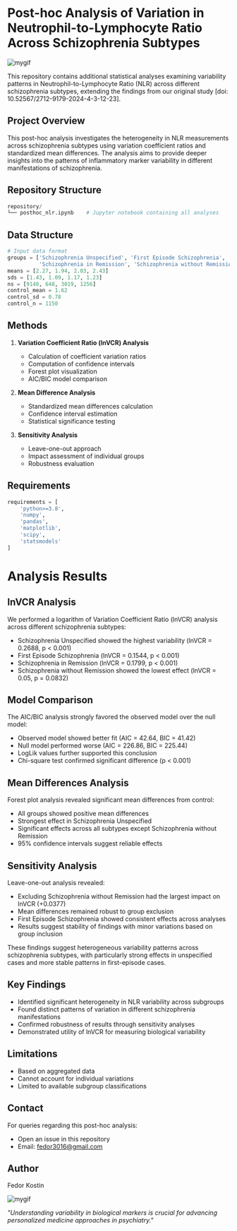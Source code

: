 # Post-hoc Analysis of Variation in Neutrophil-to-Lymphocyte Ratio Across Schizophrenia Subtypes
![mygif](https://s12.gifyu.com/images/SDs0v.gif)

This repository contains additional statistical analyses examining variability patterns in Neutrophil-to-Lymphocyte Ratio (NLR) across different schizophrenia subtypes, extending the findings from our original study [doi: 10.52567/2712-9179-2024-4-3-12-23].

## Project Overview
This post-hoc analysis investigates the heterogeneity in NLR measurements across schizophrenia subtypes using variation coefficient ratios and standardized mean differences. The analysis aims to provide deeper insights into the patterns of inflammatory marker variability in different manifestations of schizophrenia.

## Repository Structure
```python
repository/
└── posthoc_nlr.ipynb    # Jupyter notebook containing all analyses
```

## Data Structure
```python
# Input data format
groups = ['Schizophrenia Unspecified', 'First Episode Schizophrenia',
          'Schizophrenia in Remission', 'Schizophrenia without Remission']
means = [2.27, 1.94, 2.03, 2.43]
sds = [1.43, 1.09, 1.17, 1.23]
ns = [9148, 648, 3019, 1256]
control_mean = 1.62
control_sd = 0.78
control_n = 1150
```

## Methods
1. **Variation Coefficient Ratio (lnVCR) Analysis**
   - Calculation of coefficient variation ratios
   - Computation of confidence intervals
   - Forest plot visualization
   - AIC/BIC model comparison

2. **Mean Difference Analysis**
   - Standardized mean differences calculation
   - Confidence interval estimation
   - Statistical significance testing

3. **Sensitivity Analysis**
   - Leave-one-out approach
   - Impact assessment of individual groups
   - Robustness evaluation

## Requirements
```python
requirements = [
    'python>=3.8',
    'numpy',
    'pandas',
    'matplotlib',
    'scipy',
    'statsmodels'
]
```


# Analysis Results

## lnVCR Analysis
We performed a logarithm of Variation Coefficient Ratio (lnVCR) analysis across different schizophrenia subtypes:
- Schizophrenia Unspecified showed the highest variability (lnVCR = 0.2688, p < 0.001)
- First Episode Schizophrenia (lnVCR = 0.1544, p < 0.001)
- Schizophrenia in Remission (lnVCR = 0.1799, p < 0.001)
- Schizophrenia without Remission showed the lowest effect (lnVCR = 0.05, p = 0.0832)

## Model Comparison
The AIC/BIC analysis strongly favored the observed model over the null model:
- Observed model showed better fit (AIC = 42.64, BIC = 41.42)
- Null model performed worse (AIC = 226.86, BIC = 225.44)
- LogLik values further supported this conclusion
- Chi-square test confirmed significant difference (p < 0.001)

## Mean Differences Analysis
Forest plot analysis revealed significant mean differences from control:
- All groups showed positive mean differences
- Strongest effect in Schizophrenia Unspecified
- Significant effects across all subtypes except Schizophrenia without Remission
- 95% confidence intervals suggest reliable effects

## Sensitivity Analysis
Leave-one-out analysis revealed:
- Excluding Schizophrenia without Remission had the largest impact on lnVCR (+0.0377)
- Mean differences remained robust to group exclusion
- First Episode Schizophrenia showed consistent effects across analyses
- Results suggest stability of findings with minor variations based on group inclusion

These findings suggest heterogeneous variability patterns across schizophrenia subtypes, with particularly strong effects in unspecified cases and more stable patterns in first-episode cases.

## Key Findings
- Identified significant heterogeneity in NLR variability across subgroups
- Found distinct patterns of variation in different schizophrenia manifestations
- Confirmed robustness of results through sensitivity analyses
- Demonstrated utility of lnVCR for measuring biological variability

## Limitations
- Based on aggregated data
- Cannot account for individual variations
- Limited to available subgroup classifications

## Contact
For queries regarding this post-hoc analysis:
- Open an issue in this repository
- Email: fedor3016@gmail.com

## Author
Fedor Kostin

![mygif](https://s12.gifyu.com/images/SDxHt.gif)

*"Understanding variability in biological markers is crucial for advancing personalized medicine approaches in psychiatry."*


